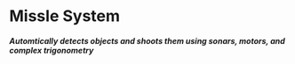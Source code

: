 # Missle System
##### Automtically detects objects and shoots them using sonars, motors, and complex trigonometry
